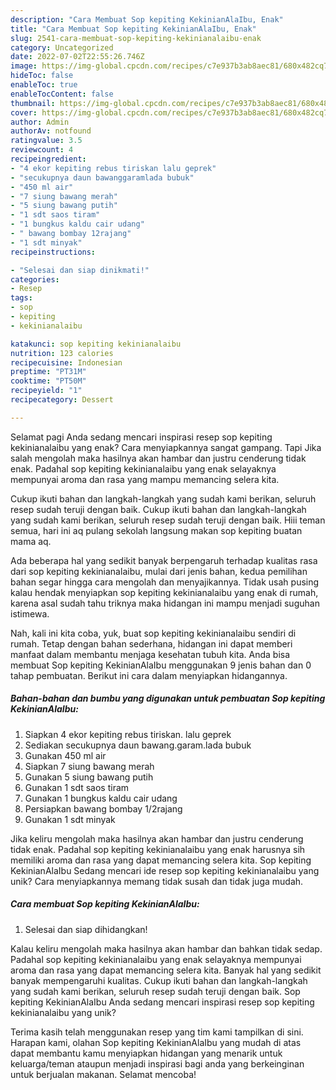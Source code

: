 ```yaml
---
description: "Cara Membuat Sop kepiting KekinianAlaIbu, Enak"
title: "Cara Membuat Sop kepiting KekinianAlaIbu, Enak"
slug: 2541-cara-membuat-sop-kepiting-kekinianalaibu-enak
category: Uncategorized
date: 2022-07-02T22:55:26.746Z
image: https://img-global.cpcdn.com/recipes/c7e937b3ab8aec81/680x482cq70/sop-kepiting-kekinianalaibu-foto-resep-utama.jpg
hideToc: false
enableToc: true
enableTocContent: false
thumbnail: https://img-global.cpcdn.com/recipes/c7e937b3ab8aec81/680x482cq70/sop-kepiting-kekinianalaibu-foto-resep-utama.jpg
cover: https://img-global.cpcdn.com/recipes/c7e937b3ab8aec81/680x482cq70/sop-kepiting-kekinianalaibu-foto-resep-utama.jpg
author: Admin
authorAv: notfound
ratingvalue: 3.5
reviewcount: 4
recipeingredient:
- "4 ekor kepiting rebus tiriskan lalu geprek"
- "secukupnya daun bawanggaramlada bubuk"
- "450 ml air"
- "7 siung bawang merah"
- "5 siung bawang putih"
- "1 sdt saos tiram"
- "1 bungkus kaldu cair udang"
- " bawang bombay 12rajang"
- "1 sdt minyak"
recipeinstructions:

- "Selesai dan siap dinikmati!"
categories:
- Resep
tags:
- sop
- kepiting
- kekinianalaibu

katakunci: sop kepiting kekinianalaibu 
nutrition: 123 calories
recipecuisine: Indonesian
preptime: "PT31M"
cooktime: "PT50M"
recipeyield: "1"
recipecategory: Dessert

---
```



Selamat pagi Anda sedang mencari inspirasi resep sop kepiting kekinianalaibu yang enak? Cara menyiapkannya sangat gampang. Tapi Jika salah mengolah maka hasilnya akan hambar dan justru cenderung tidak enak. Padahal sop kepiting kekinianalaibu yang enak selayaknya mempunyai aroma dan rasa yang mampu memancing selera kita.


Cukup ikuti bahan dan langkah-langkah yang sudah kami berikan, seluruh resep sudah teruji dengan baik. Cukup ikuti bahan dan langkah-langkah yang sudah kami berikan, seluruh resep sudah teruji dengan baik. Hiii teman semua, hari ini aq pulang sekolah langsung makan sop kepiting buatan mama aq.

Ada beberapa hal yang sedikit banyak berpengaruh terhadap kualitas rasa dari sop kepiting kekinianalaibu, mulai dari jenis bahan, kedua pemilihan bahan segar hingga cara mengolah dan menyajikannya. Tidak usah pusing kalau hendak menyiapkan sop kepiting kekinianalaibu yang enak di rumah, karena asal sudah tahu triknya maka hidangan ini mampu menjadi suguhan istimewa.


Nah, kali ini kita coba, yuk, buat sop kepiting kekinianalaibu sendiri di rumah. Tetap dengan bahan sederhana, hidangan ini dapat memberi manfaat dalam membantu menjaga kesehatan tubuh kita. Anda bisa membuat Sop kepiting KekinianAlaIbu menggunakan 9 jenis bahan dan 0 tahap pembuatan. Berikut ini cara dalam menyiapkan hidangannya.

<!--inarticleads1-->

##### Bahan-bahan dan bumbu yang digunakan untuk pembuatan Sop kepiting KekinianAlaIbu:

1. Siapkan 4 ekor kepiting rebus tiriskan. lalu geprek
1. Sediakan secukupnya daun bawang.garam.lada bubuk
1. Gunakan 450 ml air
1. Siapkan 7 siung bawang merah
1. Gunakan 5 siung bawang putih
1. Gunakan 1 sdt saos tiram
1. Gunakan 1 bungkus kaldu cair udang
1. Persiapkan  bawang bombay 1/2rajang
1. Gunakan 1 sdt minyak


Jika keliru mengolah maka hasilnya akan hambar dan justru cenderung tidak enak. Padahal sop kepiting kekinianalaibu yang enak harusnya sih memiliki aroma dan rasa yang dapat memancing selera kita. Sop kepiting KekinianAlaIbu Sedang mencari ide resep sop kepiting kekinianalaibu yang unik? Cara menyiapkannya memang tidak susah dan tidak juga mudah. 

<!--inarticleads2-->

##### Cara membuat Sop kepiting KekinianAlaIbu:


1. Selesai dan siap dihidangkan!

Kalau keliru mengolah maka hasilnya akan hambar dan bahkan tidak sedap. Padahal sop kepiting kekinianalaibu yang enak selayaknya mempunyai aroma dan rasa yang dapat memancing selera kita. Banyak hal yang sedikit banyak mempengaruhi kualitas. Cukup ikuti bahan dan langkah-langkah yang sudah kami berikan, seluruh resep sudah teruji dengan baik. Sop kepiting KekinianAlaIbu Anda sedang mencari inspirasi resep sop kepiting kekinianalaibu yang unik? 

Terima kasih telah menggunakan resep yang tim kami tampilkan di sini. Harapan kami, olahan Sop kepiting KekinianAlaIbu yang mudah di atas dapat membantu kamu menyiapkan hidangan yang menarik untuk keluarga/teman ataupun menjadi inspirasi bagi anda yang berkeinginan untuk berjualan makanan. Selamat mencoba!
